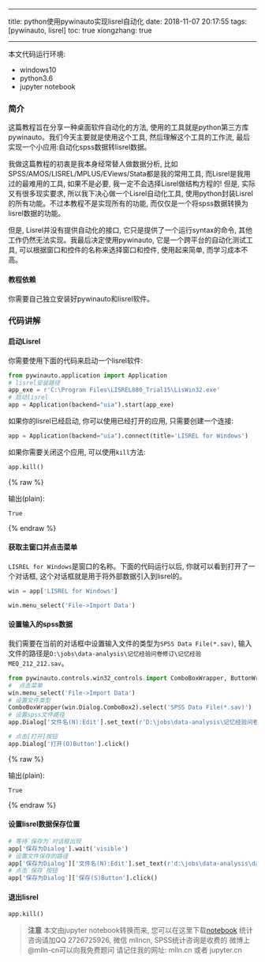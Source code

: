 
---
title: python使用pywinauto实现lisrel自动化
date: 2018-11-07 20:17:55
tags: [pywinauto, lisrel]
toc: true
xiongzhang: true

---
<span></span>
<!-- more -->


本文代码运行环境:

- windows10
- python3.6
- jupyter notebook

### 简介

这篇教程旨在分享一种桌面软件自动化的方法, 使用的工具就是python第三方库pywinauto。我们今天主要就是使用这个工具, 然后理解这个工具的工作流, 最后实现一个小应用:自动化spss数据转lisrel数据。

我做这篇教程的初衷是我本身经常替人做数据分析, 比如SPSS/AMOS/LISREL/MPLUS/EViews/Stata都是我的常用工具, 而Lisrel是我用过的最难用的工具, 如果不是必要, 我一定不会选择Lisrel做结构方程的! 但是, 实际又有很多现实要求, 所以我下决心做一个Lisrel自动化工具, 使用python封装Lisrel的所有功能。不过本教程不是实现所有的功能, 而仅仅是一个将spss数据转换为lisrel数据的功能。

但是, Lisrel并没有提供自动化的接口, 它只是提供了一个运行syntax的命令, 其他工作仍然无法实现。我最后决定使用pywinauto, 它是一个跨平台的自动化测试工具, 可以根据窗口和控件的名称来选择窗口和控件, 使用起来简单, 而学习成本不高。

#### 教程依赖

你需要自己独立安装好pywinauto和lisrel软件。

### 代码讲解

#### 启动Lisrel

你需要使用下面的代码来启动一个lisrel软件:


```python
from pywinauto.application import Application
# lisrel安装路径
app_exe = r'C:\Program Files\LISREL880_Trial15\LisWin32.exe'
# 启动lisrel
app = Application(backend="uia").start(app_exe)
```

如果你的lisrel已经启动,  你可以使用已经打开的应用, 只需要创建一个连接:


```python
app = Application(backend="uia").connect(title='LISREL for Windows')
```

如果你需要关闭这个应用, 可以使用`kill`方法:


```python
app.kill()
```




{% raw %}
<div class="output">
输出(plain):<br/>

    True

</div>
{% endraw %}



#### 获取主窗口并点击菜单

`LISREL for Windows`是窗口的名称。下面的代码运行以后, 你就可以看到打开了一个对话框, 这个对话框就是用于将外部数据引入到lisrel的。


```python
win = app['LISREL for Windows']
```


```python
win.menu_select('File->Import Data')
```

#### 设置输入的spss数据

我们需要在当前的对话框中设置输入文件的类型为`SPSS Data File(*.sav)`, 输入文件的路径是`D:\jobs\data-analysis\记忆经验问卷修订\记忆经验MEQ_212_212.sav`。


```python
from pywinauto.controls.win32_controls import ComboBoxWrapper, ButtonWrapper
#  点击菜单
win.menu_select('File->Import Data')
# 设置文件类型
ComboBoxWrapper(win.Dialog.ComboBox2).select('SPSS Data File(*.sav)')
# 设置spss文件路径
app.Dialog['文件名(N):Edit'].set_text(r'D:\jobs\data-analysis\记忆经验问卷修订\记忆经验MEQ_212_212.sav')

# 点击[打开]按钮
app.Dialog['打开(O)Button'].click()

```




{% raw %}
<div class="output">
输出(plain):<br/>

    True

</div>
{% endraw %}



#### 设置lisrel数据保存位置


```python
# 等待`保存为`对话框出现
app['保存为Dialog'].wait('visible')
# 设置文件保存的路径
app['保存为Dialog']['文件名(N):Edit'].set_text(r'd:\jobs\data-analysis\data.psf')
# 点击`保存`按钮
app['保存为Dialog']['保存(S)Button'].click()

```

#### 退出lisrel




```python
app.kill()
```


> **注意**
> 本文由jupyter notebook转换而来, 您可以在这里下载[notebook](python使用pywinauto实现lisrel自动化.ipynb)
> 统计咨询请加QQ 2726725926, 微信 mllncn,  SPSS统计咨询是收费的
> 微博上@mlln-cn可以向我免费题问
> 请记住我的网址: mlln.cn 或者 jupyter.cn
